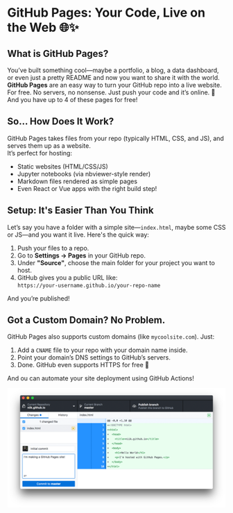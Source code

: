 # GitHub Pages: Your Code, Live on the Web 🌐✨

## What is GitHub Pages?

You’ve built something cool—maybe a portfolio, a blog, a data dashboard, or even just a pretty README and now you want to share it with the world.  
**GitHub Pages** are an easy way to turn your GitHub repo into a live website. For free. No servers, no nonsense. Just push your code and it’s online. 🎉
And you have up to 4 of these pages for free!

## So... How Does It Work?

GitHub Pages takes files from your repo (typically HTML, CSS, and JS), and serves them up as a website.  
It’s perfect for hosting:

- Static websites (HTML/CSS/JS)
- Jupyter notebooks (via nbviewer-style render)
- Markdown files rendered as simple pages
- Even React or Vue apps with the right build step!

## Setup: It's Easier Than You Think

Let’s say you have a folder with a simple site—`index.html`, maybe some CSS or JS—and you want it live. Here's the quick way:

1. Push your files to a repo.
2. Go to **Settings → Pages** in your GitHub repo.
3. Under **"Source"**, choose the main folder for your project you want to host.
4. GitHub gives you a public URL like:  
   `https://your-username.github.io/your-repo-name`

And you’re published!

## Got a Custom Domain? No Problem.

GitHub Pages also supports custom domains (like `mycoolsite.com`). Just:

1. Add a `CNAME` file to your repo with your domain name inside.
2. Point your domain’s DNS settings to GitHub’s servers.
3. Done. GitHub even supports HTTPS for free 🔐

And ou can automate your site deployment using GitHub Actions!


![Github Pages](images/github_pages.png)

